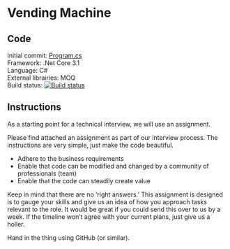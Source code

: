 # Vending Machine
## Code
Initial commit: [Program.cs](https://github.com/peracine/VendingMachine/blob/master/src/VendingMachine/Program.old.txt)  
Framework: .Net Core 3.1  
Language: C#  
External librairies: MOQ  
Build status: [![Build status](https://ci.appveyor.com/api/projects/status/lv48t7xombv1s5oo?svg=true)](https://ci.appveyor.com/project/peracine/vendingmachine)  

## Instructions
As a starting point for a technical interview, we will use an assignment. 

Please find attached an assignment as part of our interview process. The instructions are very simple, just make the code beautiful.
- Adhere to the business requirements 
- Enable that code can be modified and changed by a community of professionals (team)
- Enable that the code can steadily create value

Keep in mind that there are no ‘right answers.’ This assignment is designed is to gauge your skills and give us an idea of how you approach tasks relevant to the role. It would be great if you could send this over to us by a week. If the timeline won’t agree with your current plans, just give us a holler. 

Hand in the thing using GitHub (or similar).
